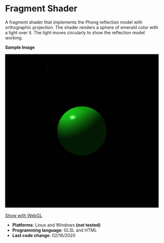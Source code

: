 # Fragment Shader

A fragment shader that implements the Phong reflection model with orthographic projection.
The shader renders a sphere of emerald color with a light over it.
The light moves circularly to show the reflection model working.

__Sample Image__

![Sample Image](SampleImage.png)

[Show with WebGL](https://santiagoviertel.github.io/fragment-shader)

- __Platforms__: Linux and Windows __(not tested)__
- __Programming language__: GLSL and HTML
- __Last code change__: 02/16/2020
